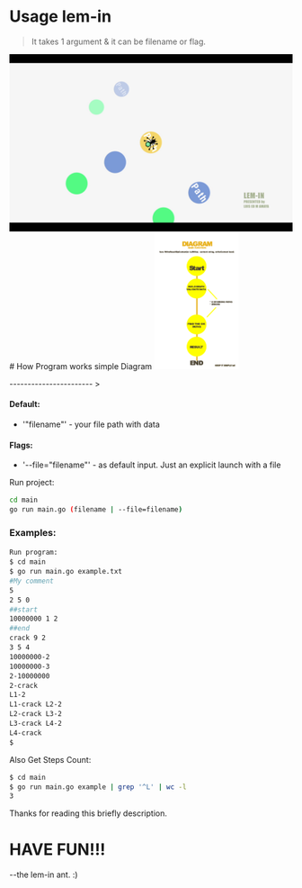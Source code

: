 # Usage lem-in

> It takes 1 argument & it can be filename or flag.
<center><img src="lem-in.png" alt="LEM-INTRO" width = "700" title="keep it simple"></center>
# How Program works simple Diagram
<img src="diagram.png" alt="LEM-IN" width = "150" title="keep it simple">

----------------------- >

#### Default:
- '"filename"' - your file path with data
#### Flags:
- '--file="filename"' - as default input. Just an explicit launch with a file


Run project:
```bash
cd main
go run main.go (filename | --file=filename)
```
### Examples:
```bash
Run program:
$ cd main
$ go run main.go example.txt
#My comment
5
2 5 0
##start
10000000 1 2
##end
crack 9 2
3 5 4
10000000-2
10000000-3
2-10000000
2-crack
L1-2 
L1-crack L2-2 
L2-crack L3-2 
L3-crack L4-2 
L4-crack 
$
```
Also Get Steps Count:
```bash
$ cd main
$ go run main.go example | grep '^L' | wc -l
3
```


Thanks for reading this briefly description.
# HAVE FUN!!!
--the lem-in ant. :)
